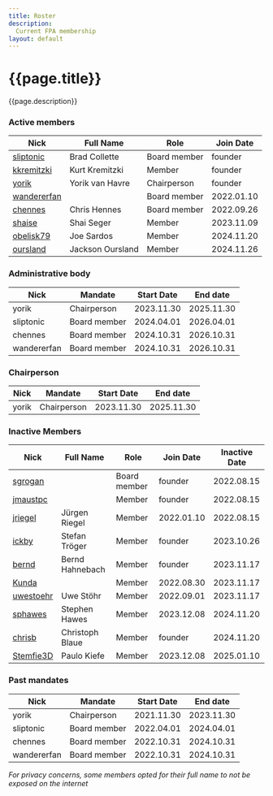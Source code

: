 ```yaml
---
title: Roster
description:
  Current FPA membership
layout: default
---
```


# {{page.title}}

{{page.description}}

### Active members

| Nick                                                                               | Full Name        | Role         | Join Date  |
| ---------------------------------------------------------------------------------- | ---------------- | ------------ | ---------- |
| [sliptonic](https://forum.freecadweb.org/memberlist.php?mode=viewprofile&u=708)    | Brad Collette    | Board member | founder    |
| [kkremitzki](https://forum.freecadweb.org/memberlist.php?mode=viewprofile&u=7997)  | Kurt Kremitzki   | Member       | founder    |
| [yorik](https://forum.freecadweb.org/memberlist.php?mode=viewprofile&u=68)         | Yorik van Havre  | Chairperson  | founder    |
| [wandererfan](https://forum.freecadweb.org/memberlist.php?mode=viewprofile&u=1375) |                  | Board member | 2022.01.10 |
| [chennes](https://forum.freecadweb.org/memberlist.php?mode=viewprofile&u=11959)    | Chris Hennes     | Board member | 2022.09.26 |
| [shaise](https://forum.freecad.org/memberlist.php?mode=viewprofile&u=6188)         | Shai Seger       | Member       | 2023.11.09 |
| [obelisk79](https://forum.freecad.org/memberlist.php?mode=viewprofile&u=36480)     | Joe Sardos       | Member       | 2024.11.20 |
| [oursland](https://forum.freecad.org/memberlist.php?mode=viewprofile&u=57910)      | Jackson Oursland | Member       | 2024.11.26 |

### Administrative body

| Nick        | Mandate      | Start Date | End date   |
| ----------- | ------------ | ---------- | ---------- |
| yorik       | Chairperson  | 2023.11.30 | 2025.11.30 |
| sliptonic   | Board member | 2024.04.01 | 2026.04.01 |
| chennes     | Board member | 2024.10.31 | 2026.10.31 |
| wandererfan | Board member | 2024.10.31 | 2026.10.31 |

### Chairperson

| Nick  | Mandate     | Start Date | End date   |
| ----- | ----------- | ---------- | ---------- |
| yorik | Chairperson | 2023.11.30 | 2025.11.30 |

### Inactive Members

| Nick                                                                              | Full Name       | Role         | Join Date  | Inactive Date |
| --------------------------------------------------------------------------------- | --------------- | ------------ | ---------- | ------------- |
| [sgrogan](https://forum.freecadweb.org/memberlist.php?mode=viewprofile&u=4252)    |                 | Board member | founder    | 2022.08.15    |
| [jmaustpc](https://forum.freecadweb.org/memberlist.php?mode=viewprofile&u=611)    |                 | Member       | founder    | 2022.08.15    |
| [jriegel](https://forum.freecadweb.org/memberlist.php?mode=viewprofile&u=67)      | Jürgen Riegel   | Member       | 2022.01.10 | 2022.08.15    |
| [ickby](https://forum.freecadweb.org/memberlist.php?mode=viewprofile&u=686)       | Stefan Tröger   | Member       | founder    | 2023.10.26    |
| [bernd](https://forum.freecadweb.org/memberlist.php?mode=viewprofile&u=2069)      | Bernd Hahnebach | Member       | founder    | 2023.11.17    |
| [Kunda](https://forum.freecadweb.org/memberlist.php?mode=viewprofile&u=12229)     |                 | Member       | 2022.08.30 | 2023.11.17    |
| [uwestoehr](https://forum.freecadweb.org/memberlist.php?mode=viewprofile&u=23505) | Uwe Stöhr       | Member       | 2022.09.01 | 2023.11.17    |
| [sphawes](https://forum.freecad.org/memberlist.php?mode=viewprofile&u=62141)      | Stephen Hawes   | Member       | 2023.12.08 | 2024.11.20    |
| [chrisb](https://forum.freecadweb.org/memberlist.php?mode=viewprofile&u=5646)     | Christoph Blaue | Member       | founder    | 2024.11.20    |
| [Stemfie3D](https://forum.freecad.org/memberlist.php?mode=viewprofile&u=36960)    | Paulo Kiefe     | Member       | 2023.12.08 | 2025.01.10    |

### Past mandates

| Nick        | Mandate      | Start Date | End date   |
| ----------- | ------------ | ---------- | ---------- |
| yorik       | Chairperson  | 2021.11.30 | 2023.11.30 |
| sliptonic   | Board member | 2022.04.01 | 2024.04.01 |
| chennes     | Board member | 2022.10.31 | 2024.10.31 |
| wandererfan | Board member | 2022.10.31 | 2024.10.31 |

*For privacy concerns, some members opted for their full name to not be exposed on the internet*
